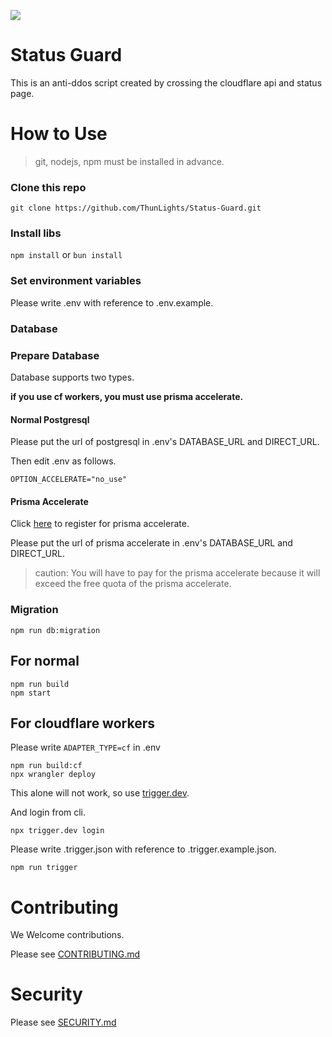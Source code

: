 <p algin="center" height="30vh">
    <img src="./static/favicon.ico"/>
</p>

<p algin="center">
</p>

# Status Guard

This is an anti-ddos script created by crossing the cloudflare api and status page.

# How to Use

> git, nodejs, npm must be installed in advance.

### Clone this repo

```console
git clone https://github.com/ThunLights/Status-Guard.git
```

### Install libs

`npm install` or `bun install`

### Set environment variables

Please write .env with reference to .env.example.

### Database

### Prepare Database

Database supports two types.

**if you use cf workers, you must use prisma accelerate.**

#### Normal Postgresql

Please put the url of postgresql in .env's DATABASE_URL and DIRECT_URL.

Then edit .env as follows.

```env
OPTION_ACCELERATE="no_use"
```

#### Prisma Accelerate

Click [here](https://www.prisma.io/accelerate) to register for prisma accelerate.

Please put the url of prisma accelerate in .env's DATABASE_URL and DIRECT_URL.

> caution: You will have to pay for the prisma accelerate because it will exceed the free quota of the prisma accelerate.

### Migration

```
npm run db:migration
```

## For normal

```console
npm run build
npm start
```

## For cloudflare workers

Please write `ADAPTER_TYPE=cf` in .env

```
npm run build:cf
npx wrangler deploy
```

This alone will not work, so use [trigger.dev](https://trigger.dev).

And login from cli.

```
npx trigger.dev login
```

Please write .trigger.json with reference to .trigger.example.json.

```
npm run trigger
```

# Contributing

We Welcome contributions.

Please see [CONTRIBUTING.md](CONTRIBUTING.md)

# Security

Please see [SECURITY.md](SECURITY.md)
